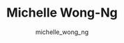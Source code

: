 ---
# this is autogenerated: do not edit
title: Michelle Wong-Ng
author: michelle_wong_ng
layout: author-bio
jobtitle: Administrative Officer
bio: 
type: member
excerpt: "Michelle provides administrative support for Keiser Lab members."
header:
  teaser: /assets/images/people/bio-wong-ng.jpg
papers: 
---